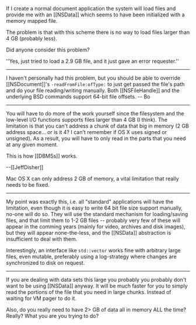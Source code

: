 If I create a normal document application the system will load files and provide me with an [[NSData]] which seems to have been initialized with a memory mapped file.

The problem is that with this scheme there is no way to load files larger than 4 GB (probably less).

Did anyone consider this problem?

''Yes, just tried to load a 2.9 GB file, and it just gave an error requester.''

----

I haven't personally had this problem, but you should be able to override [[NSDocument]]'s <code>-readFromFile:ofType:</code> to just get passed the file's path and do your file reading/writing manually.  Both [[NSFileHandle]] and the underlying BSD commands support 64-bit file offsets.   -- Bo

----

You will have to do more of the work yourself since the filesystem and the low-level I/O functions supports files larger than 4 GB (I think).  The limitation is that you can't address a chunk of data that big in memory (2 GB address space... or is it 4?  I can't remember if OS X uses signed or unsigned).  As a result, you will have to only read in the parts that you need at any given moment.

This is how [[DBMSs]] works.

--[[JeffDisher]]

Mac OS X can only address 2 GB of memory, a vital limitation that really needs to be fixed.

----

My point was exactly this, i.e. all "standard" applications will have the limitation, even though it is easy to write 64 bit file size support manually, no-one will do so. They will use the standard mechanism for loading/saving files, and that limit them to 1-2 GB files -- probably very few of these will appear in the comming years (mainly for video, archives and disk images), but they will appear none-the-less, and the [[NSData]] abstraction is insufficient to deal with them.

Interestingly, an interface like <code>std::vector</code> works fine with arbitrary large files, even mutable, preferably using a log-strategy where changes are synchronized to disk on request.

----

If you are dealing with data sets this large you probably you probably don't want to be using [[NSData]] anyway. It will be much faster for you to simply read the portions of the file that you need in large chunks. Instead of waiting for VM pager to do it. 

Also, do you really need to have 2> GB of data all in memory ALL the time? Really?
What you are you trying to do?